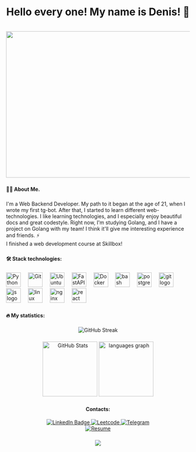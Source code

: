 <h1 align="center">Hello every one! My name is Denis! 👋</h1>

<br clear="both">

<div align="center">
  <img height="400" width="750" src="https://i.pinimg.com/originals/74/63/59/74635989b770a38189fff31a8ef152ea.gif"  />
</div>

###

<h4 align="left">👩‍💻 About Me.</h4>

###

<p align="left">I'm a Web Backend Developer. My path to it began at the age of 21, when I wrote my first tg-bot. After that, I started to learn different web-technologies. I like learning technologies, and I especially enjoy beautiful docs and great codestyle. Right now, I'm studying Golang, and I have a project on Golang with my team! I think it'll give me interesting experience and friends. ⚡️<br>
I finished a web development course at Skillbox!<br> </p>

###

<h4 align="left">🛠 Stack technologies:</h4>

###

<div align="left">
  <img src="https://symbols.getvecta.com/stencil_25/69_python.34cfd522d6.svg" height="40" alt="Python"  />
  <img width="12" />
  <img src="https://symbols.getvecta.com/stencil_28/88_visual-studio-team-services-git-repository.c595f4166d.svg" height="40" alt="Git"  />
  <img width="12" />
  <img src="https://icon.icepanel.io/Technology/svg/Ubuntu.svg" height="40" alt="Ubuntu"  />
  <img width="12" />
  <img src="https://icon.icepanel.io/Technology/svg/FastAPI.svg" height="40" alt="FastAPI"  />
  <img width="12" />
  <img src="https://www.svgrepo.com/show/349342/docker.svg" height="40" alt="Docker"  />
  <img width="12" />
  <img src="https://cdn.simpleicons.org/gnubash/4EAA25" height="40" alt="bash logo"  />
  <img width="12" />
  <img src="https://skillicons.dev/icons?i=postgres" height="40" alt="postgresql logo" />
  <img width="12" />
  <img src="https://skillicons.dev/icons?i=git" height="40" alt="git logo" />
  <img width="12" />
  <img src="https://skillicons.dev/icons?i=js" height="40" alt="js logo" />
  <img width="12" />
  <img src="https://skillicons.dev/icons?i=linux" height="40" alt="linux logo" />
  <img width="12" />
  <img src="https://skillicons.dev/icons?i=nginx" height="40" alt="nginx logo" />
  <img width="12" />
  <img src="https://skillicons.dev/icons?i=react" height="40" alt="react logo" />
  <img width="12" />
</div>

###

<h4 align="left">🔥 My statistics:</h4>

###

<div align="center">
    <img src="https://streak-stats.demolab.com?user=DenisKadyrov&theme=transparent" alt="GitHub Streak" style="display: inline-block;"/>
</div>

###

<div align="center">
  <img src="https://github-readme-stats.vercel.app/api?username=DenisKadyrov&show_icons=true&theme=transparent" alt="GitHub Stats" height="150" />
  <img src="https://github-readme-stats.vercel.app/api/top-langs?username=DenisKadyrov&locale=en&hide_title=false&layout=compact&card_width=320&langs_count=5&theme=transparent&hide_border=false&order=2" height="150" alt="languages graph"  />
</div>

###

<div id="badges" align="center">
  <div aling="center"><h4>Contacts:</h4> </div>
  <a href="https://www.linkedin.com/public-profile/settings?trk=d_flagship3_profile_self_view_public_profile" target="_blank">
    <img src="https://img.shields.io/badge/LinkedIn-blue?style=for-the-badge&logo=linkedin&logoColor=white" alt="LinkedIn Badge"/>
  </a>
  <a href="https://leetcode.com/u/mairon26rus/" target="_blank">
    <img src="https://img.shields.io/badge/LeetCode-000000?style=for-the-badge&logo=LeetCode&logoColor=#d16c06" alt="Leetcode"/>
  </a>
  <a href="https://t.me/MIRON_ANOSOV" target="_blank">
    <img src="https://img.shields.io/badge/Telegram-2CA5E0?style=for-the-badge&logo=telegram&logoColor=white" alt="Telegram"/>
  </a>
  <br>
  <a href="https://gist.github.com/Miron-Anosov/f6d7d4190f093742a36b1b7d5d399619" target="_blank">
    <img src="https://img.shields.io/badge/Resume-Gist-orange?style=for-the-badge&logo=github&logoColor=white" alt="Resume"/>
  </a>
</div>

###

<div align="center">
  <img src="https://visitor-badge.laobi.icu/badge?page_id=miron-anosov.miron-anosov&"  />
</div>
